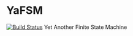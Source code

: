 # YaFSM
[![Build Status](https://travis-ci.org/ojenikoh/yafsm.svg?branch=master)](https://travis-ci.org/ojenikoh/yafsm)
Yet Another Finite State Machine
